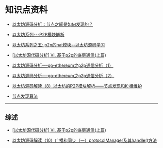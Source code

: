 # 知识点资料

- [以太坊源码分析：节点之间是如何发现的？](https://www.kg.com/article/446631936648159232)

- [以太坊系列---P2P模块解析](https://blog.csdn.net/niyuelin1990/article/details/80195974)

- [以太坊系列之五: p2p的nat模块--以太坊源码学习
](https://www.cnblogs.com/baizx/p/6957772.html)

- [[以太坊源代码分析] VI. 基于p2p的底层通信(上篇)](https://blog.csdn.net/teaspring/article/details/78455046)

- [以太坊源码分析---go-ethereum之p2p通信分析（1）](https://blog.csdn.net/screscent/article/details/79416251)

- [以太坊源码分析---go-ethereum之p2p通信分析（2）](https://blog.csdn.net/screscent/article/details/79416318)

- [以太坊源码解读（8）以太坊的P2P模块解析——节点发现和K-桶维护](https://shanma.pro/tutorial/ethereum/14930.html)

- [节点发现算法](http://aether.ren/doku.php?id=%E4%BB%A5%E5%A4%AA%E5%9D%8Ap2p%E8%8A%82%E7%82%B9%E5%8F%91%E7%8E%B0%E7%AE%97%E6%B3%95)

---

## 综述

- [[以太坊源代码分析] VI. 基于p2p的底层通信(上篇)](https://blog.csdn.net/teaspring/article/details/78455046)

- [以太坊源码解读（10）广播和同步（一）protocolManager及其handle()方法](https://blog.csdn.net/lj900911/article/details/84568054)
